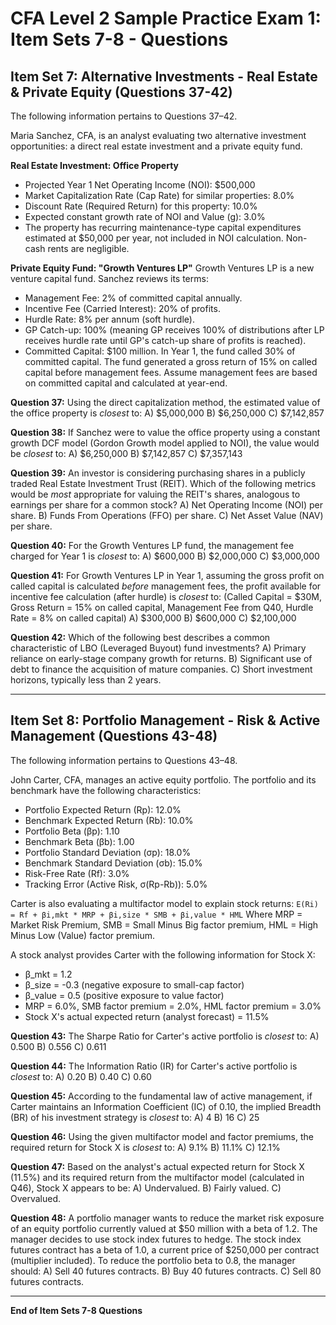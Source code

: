 # CFA Level 2 Sample Practice Exam 1: Item Sets 7-8 - Questions

## Item Set 7: Alternative Investments - Real Estate & Private Equity (Questions 37-42)

The following information pertains to Questions 37–42.

Maria Sanchez, CFA, is an analyst evaluating two alternative investment opportunities: a direct real estate investment and a private equity fund.

**Real Estate Investment: Office Property**
*   Projected Year 1 Net Operating Income (NOI): $500,000
*   Market Capitalization Rate (Cap Rate) for similar properties: 8.0%
*   Discount Rate (Required Return) for this property: 10.0%
*   Expected constant growth rate of NOI and Value (g): 3.0%
*   The property has recurring maintenance-type capital expenditures estimated at $50,000 per year, not included in NOI calculation. Non-cash rents are negligible.

**Private Equity Fund: "Growth Ventures LP"**
Growth Ventures LP is a new venture capital fund. Sanchez reviews its terms:
*   Management Fee: 2% of committed capital annually.
*   Incentive Fee (Carried Interest): 20% of profits.
*   Hurdle Rate: 8% per annum (soft hurdle).
*   GP Catch-up: 100% (meaning GP receives 100% of distributions after LP receives hurdle rate until GP's catch-up share of profits is reached).
*   Committed Capital: $100 million.
In Year 1, the fund called 30% of committed capital. The fund generated a gross return of 15% on called capital before management fees. Assume management fees are based on committed capital and calculated at year-end.

**Question 37:**
Using the direct capitalization method, the estimated value of the office property is *closest* to:
A) $5,000,000
B) $6,250,000
C) $7,142,857

**Question 38:**
If Sanchez were to value the office property using a constant growth DCF model (Gordon Growth model applied to NOI), the value would be *closest* to:
A) $6,250,000
B) $7,142,857
C) $7,357,143

**Question 39:**
An investor is considering purchasing shares in a publicly traded Real Estate Investment Trust (REIT). Which of the following metrics would be *most* appropriate for valuing the REIT's shares, analogous to earnings per share for a common stock?
A) Net Operating Income (NOI) per share.
B) Funds From Operations (FFO) per share.
C) Net Asset Value (NAV) per share.

**Question 40:**
For the Growth Ventures LP fund, the management fee charged for Year 1 is *closest* to:
A) $600,000
B) $2,000,000
C) $3,000,000

**Question 41:**
For Growth Ventures LP in Year 1, assuming the gross profit on called capital is calculated *before* management fees, the profit available for incentive fee calculation (after hurdle) is *closest* to:
(Called Capital = $30M, Gross Return = 15% on called capital, Management Fee from Q40, Hurdle Rate = 8% on called capital)
A) $300,000
B) $600,000
C) $2,100,000

**Question 42:**
Which of the following best describes a common characteristic of LBO (Leveraged Buyout) fund investments?
A) Primary reliance on early-stage company growth for returns.
B) Significant use of debt to finance the acquisition of mature companies.
C) Short investment horizons, typically less than 2 years.

---

## Item Set 8: Portfolio Management - Risk & Active Management (Questions 43-48)

The following information pertains to Questions 43–48.

John Carter, CFA, manages an active equity portfolio. The portfolio and its benchmark have the following characteristics:

*   Portfolio Expected Return (Rp): 12.0%
*   Benchmark Expected Return (Rb): 10.0%
*   Portfolio Beta (βp): 1.10
*   Benchmark Beta (βb): 1.00
*   Portfolio Standard Deviation (σp): 18.0%
*   Benchmark Standard Deviation (σb): 15.0%
*   Risk-Free Rate (Rf): 3.0%
*   Tracking Error (Active Risk, σ(Rp-Rb)): 5.0%

Carter is also evaluating a multifactor model to explain stock returns:
`E(Ri) = Rf + βi,mkt * MRP + βi,size * SMB + βi,value * HML`
Where MRP = Market Risk Premium, SMB = Small Minus Big factor premium, HML = High Minus Low (Value) factor premium.

A stock analyst provides Carter with the following information for Stock X:
*   β_mkt = 1.2
*   β_size = -0.3 (negative exposure to small-cap factor)
*   β_value = 0.5 (positive exposure to value factor)
*   MRP = 6.0%, SMB factor premium = 2.0%, HML factor premium = 3.0%
*   Stock X's actual expected return (analyst forecast) = 11.5%

**Question 43:**
The Sharpe Ratio for Carter's active portfolio is *closest* to:
A) 0.500
B) 0.556
C) 0.611

**Question 44:**
The Information Ratio (IR) for Carter's active portfolio is *closest* to:
A) 0.20
B) 0.40
C) 0.60

**Question 45:**
According to the fundamental law of active management, if Carter maintains an Information Coefficient (IC) of 0.10, the implied Breadth (BR) of his investment strategy is *closest* to:
A) 4
B) 16
C) 25

**Question 46:**
Using the given multifactor model and factor premiums, the required return for Stock X is *closest* to:
A) 9.1%
B) 11.1%
C) 12.1%

**Question 47:**
Based on the analyst's actual expected return for Stock X (11.5%) and its required return from the multifactor model (calculated in Q46), Stock X appears to be:
A) Undervalued.
B) Fairly valued.
C) Overvalued.

**Question 48:**
A portfolio manager wants to reduce the market risk exposure of an equity portfolio currently valued at $50 million with a beta of 1.2. The manager decides to use stock index futures to hedge. The stock index futures contract has a beta of 1.0, a current price of $250,000 per contract (multiplier included). To reduce the portfolio beta to 0.8, the manager should:
A) Sell 40 futures contracts.
B) Buy 40 futures contracts.
C) Sell 80 futures contracts.

---
**End of Item Sets 7-8 Questions**
